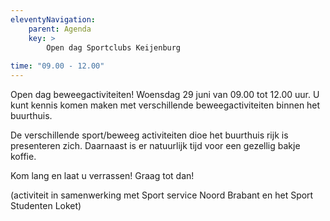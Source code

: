 ```yaml
---
eleventyNavigation:
    parent: Agenda
    key: >
        Open dag Sportclubs Keijenburg
        
time: "09.00 - 12.00"
---
```


Open dag beweegactiviteiten!
Woensdag 29 juni van 09.00 tot 12.00 uur.
U kunt kennis komen maken met verschillende beweegactiviteiten binnen het buurthuis.

De verschillende sport/beweeg activiteiten dioe het buurthuis rijk is presenteren zich.
Daarnaast is er natuurlijk tijd voor een gezellig bakje koffie.

Kom lang en laat u verrassen! 
Graag tot dan!

(activiteit in samenwerking met Sport service Noord Brabant en het Sport Studenten Loket)
